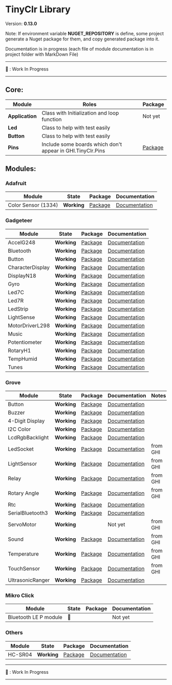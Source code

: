 # TinyClr Library
Version: __0.13.0__

Note: If environment variable __NUGET_REPOSITORY__ is define, some project generate a Nuget package for them, and copy generated package into it.

Documentation is in progress (each file of module documentation is in project folder with MarkDown File)

***
:construction: : Work In Progress
***

## Core:
Module              | Roles       | Package                                                                                            
------------------- | ----------- | -------------------------------------------------------------------------------------------------- 
 __Application__ | Class with Initialization and loop function | Not yet
__Led__ | Class to help with test easily |
__Button__ | Class to help with test easily |
__Pins__ | Include some boards which don't appear in GHI.TinyClr.Pins | [Package](https://www.bauland.fr/Nuget/Download?Path=Bauland.Pins.0.13.0.nupkg)

## Modules:

### Adafruit

Module              | State       | Package                                                                                             | Documentation
------------------- | ----------- | --------------------------------------------------------------------------------------------------- | ----------------------------------------------------------------------------------------------------------------------
Color Sensor (1334) | __Working__ | [Package](https://www.bauland.fr/Nuget/Download?Path=Bauland.Adafruit.ColorSensor1334.0.13.0.nupkg) | [Documentation](https://github.com/bauland/TinyClrLib/blob/master/Modules/Adafruit/ColorSensor1334/ColorSensor1334.md) 

### Gadgeteer

Module           | State       | Package                                                                                               | Documentation
---------------- | ----------- | ----------------------------------------------------------------------------------------------------- | -------------
AccelG248        | __Working__ | [Package](https://www.bauland.fr/Nuget/Download?Path=Bauland.Gadgeteer.AccelG248.0.13.0.nupkg)        | [Documentation](https://github.com/bauland/TinyClrLib/blob/master/Modules/Gadgeteer/AccelG248/AccelG248.md)
Bluetooth		 | __Working__ | [Package](https://www.bauland.fr/Nuget/Download?Path=Bauland.Gadgeteer.Bluetooth.0.13.0.nupkg)        | [Documentation](https://github.com/bauland/TinyClrLib/blob/master/Modules/Gadgeteer/Bluetooth/Bluetooth.md)
Button           | __Working__ | [Package](https://www.bauland.fr/Nuget/Download?Path=Bauland.Gadgeteer.Button.0.13.0.nupkg)           | [Documentation](https://github.com/bauland/TinyClrLib/blob/master/Modules/Gadgeteer/Button/Button.md)
CharacterDisplay | __Working__ | [Package](https://www.bauland.fr/Nuget/Download?Path=Bauland.Gadgeteer.CharacterDisplay.0.13.0.nupkg) | [Documentation](https://github.com/bauland/TinyClrLib/blob/master/Modules/Gadgeteer/CharacterDisplay/CharacterDisplay.md)
DisplayN18       | __Working__ | [Package](https://www.bauland.fr/Nuget/Download?Path=Bauland.Gadgeteer.DisplayN18.0.13.0.nupkg)       | [Documentation](https://github.com/bauland/TinyClrLib/blob/master/Modules/Gadgeteer/DisplayN18/DisplayN18.md)
Gyro             | __Working__ | [Package](https://www.bauland.fr/Nuget/Download?Path=Bauland.Gadgeteer.Gyro.0.13.0.nupkg)             | [Documentation](https://github.com/bauland/TinyClrLib/blob/master/Modules/Gadgeteer/Gyro/Gyro.md)
Led7C            | __Working__ | [Package](https://www.bauland.fr/Nuget/Download?Path=Bauland.Gadgeteer.Led7C.0.13.0.nupkg)            | [Documentation](https://github.com/bauland/TinyClrLib/blob/master/Modules/Gadgeteer/Led7C/Led7C.md)
Led7R            | __Working__ | [Package](https://www.bauland.fr/Nuget/Download?Path=Bauland.Gadgeteer.Led7R.0.13.0.nupkg)            | [Documentation](https://github.com/bauland/TinyClrLib/blob/master/Modules/Gadgeteer/Led7R/Led7R.md)
LedStrip         | __Working__ | [Package](https://www.bauland.fr/Nuget/Download?Path=Bauland.Gadgeteer.LedStrip.0.13.0.nupkg)         | [Documentation](https://github.com/bauland/TinyClrLib/blob/master/Modules/Gadgeteer/LedStrip/LedStrip.md)
LightSense       | __Working__ | [Package](https://www.bauland.fr/Nuget/Download?Path=Bauland.Gadgeteer.LightSense.0.13.0.nupkg)       | [Documentation](https://github.com/bauland/TinyClrLib/blob/master/Modules/Gadgeteer/LightSense/LightSense.md)
MotorDriverL298  | __Working__ | [Package](https://www.bauland.fr/Nuget/Download?Path=Bauland.Gadgeteer.MotorDriverL298.0.13.0.nupkg)  | [Documentation](https://github.com/bauland/TinyClrLib/blob/master/Modules/Gadgeteer/MotorDriverL298/MotorDriverL298.md)
Music            | __Working__ | [Package](https://www.bauland.fr/Nuget/Download?Path=Bauland.Gadgeteer.Music.0.13.0.nupkg)            | [Documentation](https://github.com/bauland/TinyClrLib/blob/master/Modules/Gadgeteer/Music/Music.md)
Potentiometer    | __Working__ | [Package](https://www.bauland.fr/Nuget/Download?Path=Bauland.Gadgeteer.Potentiometer.0.13.0.nupkg)    | [Documentation](https://github.com/bauland/TinyClrLib/blob/master/Modules/Gadgeteer/Potentiometer/Potentiometer.md)
RotaryH1         | __Working__ | [Package](https://www.bauland.fr/Nuget/Download?Path=Bauland.Gadgeteer.RotaryH1.0.13.0.nupkg)         | [Documentation](https://github.com/bauland/TinyClrLib/blob/master/Modules/Gadgeteer/RotaryH1/RotaryH1.md)
TempHumid        | __Working__ | [Package](https://www.bauland.fr/Nuget/Download?Path=Bauland.Gadgeteer.TempHumid.0.13.0.nupkg)        | [Documentation](https://github.com/bauland/TinyClrLib/blob/master/Modules/Gadgeteer/TempHumid/TempHumid.md)
Tunes            | __Working__ | [Package](https://www.bauland.fr/Nuget/Download?Path=Bauland.Gadgeteer.Tunes.0.13.0.nupkg)            | [Documentation](https://github.com/bauland/TinyClrLib/blob/master/Modules/Gadgeteer/Tunes/Tunes.md)

### Grove

Module          | State          | Package                                                                                           | Documentation                                                                                                           | Notes
--------------- | -------------- | ------------------------------------------------------------------------------------------------- | ----------------------------------------------------------------------------------------------------------------------- | -----
Button          | __Working__    | [Package](https://www.bauland.fr/Nuget/Download?Path=Bauland.Grove.Button.0.13.0.nupkg)           | [Documentation](https://github.com/bauland/TinyClrLib/blob/master/Modules/Grove/Button/Button.md)                       | 
Buzzer          | __Working__    | [Package](https://www.bauland.fr/Nuget/Download?Path=Bauland.Grove.Buzzer.0.13.0.nupkg)           | [Documentation](https://github.com/bauland/TinyClrLib/tree/master/Modules/Grove/Buzzer/Buzzer.md)                       |
4-Digit Display | __Working__    | [Package](https://www.bauland.fr/Nuget/Download?Path=Bauland.Grove.FourDigitDisplay.0.13.0.nupkg) | [Documentation](https://github.com/bauland/TinyClrLib/blob/master/Modules/Grove/FourDigitDisplay/FourDigitDisplay.md)   |
I2C Color       | __Working__    | [Package](https://www.bauland.fr/Nuget/Download?Path=Bauland.Grove.I2cColorSensor.0.13.0.nupkg)   | [Documentation](https://github.com/bauland/TinyClrLib/blob/master/Modules/Grove/I2cColorSensor/I2cColorSensor.md)       |
LcdRgbBacklight | __Working__    | [Package](https://www.bauland.fr/Nuget/Download?Path=Bauland.Grove.LcdRgbBacklight.0.13.0.nupkg)  | [Documentation](https://github.com/bauland/TinyClrLib/blob/master/Modules/Grove/LcdRgbBacklight/LcdRgbBacklight.md)     |
LedSocket       | __Working__    | [Package](https://www.bauland.fr/Nuget/Download?Path=Bauland.Grove.Led.0.13.0.nupkg)              | [Documentation](https://github.com/bauland/TinyClrLib/blob/master/Modules/Grove/Led/Led.md)                             | from GHI
LightSensor     | __Working__    | [Package](https://www.bauland.fr/Nuget/Download?Path=Bauland.Grove.LightSensor.0.13.0.nupkg)      | [Documentation](https://github.com/bauland/TinyClrLib/blob/master/Modules/Grove/LightSensor/LightSensor.md)             | from GHI
Relay           | __Working__    | [Package](https://www.bauland.fr/Nuget/Download?Path=Bauland.Grove.Relay.0.13.0.nupkg)            | [Documentation](https://github.com/bauland/TinyClrLib/blob/master/Modules/Grove/Relay/Relay.md)                         | from GHI
Rotary Angle    | __Working__    | [Package](https://www.bauland.fr/Nuget/Download?Path=Bauland.Grove.RotaryAngleSensor.0.13.0.nupkg)| [Documentation](https://github.com/bauland/TinyClrLib/blob/master/Modules/Grove/RotaryAngleSensor/RotaryAngleSensor.md) | from GHI
Rtc             | __Working__    | [Package](https://www.bauland.fr/Nuget/Download?Path=Bauland.Grove.Rtc.0.13.0.nupkg)              | [Documentation](https://github.com/bauland/TinyClrLib/blob/master/Modules/Grove/Rtc/Rtc.md)                             |
SerialBluetooth3| __Working__    | [Package](https://www.bauland.fr/Nuget/Download?Path=Bauland.Grove.SerialBluetooth3.0.13.0.nupkg) | [Documentation](https://github.com/bauland/TinyClrLib/blob/master/Modules/Grove/SerialBluetooth3/SerialBluetooth3.md)   | 
ServoMotor      | __Working__    |                                                                                                   | Not yet                                                                                                                 | from GHI
Sound           | __Working__    | [Package](https://www.bauland.fr/Nuget/Download?Path=Bauland.Grove.SoundSensor.0.13.0.nupkg)      | [Documentation](https://github.com/bauland/TinyClrLib/blob/master/Modules/Grove/SoundSensor/SoundSensor.md)             | from GHI
Temperature     | __Working__    | [Package](https://www.bauland.fr/Nuget/Download?Path=Bauland.Grove.SoundSensor.0.13.0.nupkg)      | [Documentation](https://github.com/bauland/TinyClrLib/blob/master/Modules/Grove/TemperatureSensor/TemperatureSensor.md) | from GHI
TouchSensor     | __Working__    | [Package](https://www.bauland.fr/Nuget/Download?Path=Bauland.Grove.TemperatureSensor.0.13.0.nupkg)| [Documentation](https://github.com/bauland/TinyClrLib/blob/master/Modules/Grove/TouchSensor/TouchSensor.md)             | from GHI 
UltrasonicRanger| __Working__    | [Package](https://www.bauland.fr/Nuget/Download?Path=Bauland.Grove.UltrasonicRanger.0.13.0.nupkg) | [Documentation](https://github.com/bauland/TinyClrLib/blob/master/Modules/Grove/UltrasonicRanger/UltrasonicRanger.md)   |

### Mikro Click

Module                | State          | Package     | Documentation
--------------------- | -------------- | ----------- | -------------
Bluetooth LE P module | :construction: |             | Not yet

### Others

Module  | State       | Package                                                                                 | Documentation
------- | ----------- | --------------------------------------------------------------------------------------- | -------------
HC-SR04 | __Working__ | [Package](https://www.bauland.fr/Nuget/Download?Path=Bauland.Other.HCSR04.0.13.0.nupkg) | [Documentation](https://github.com/bauland/TinyClrLib/blob/master/Modules/Others/HCSR04/HC-SR04.md)

***
:construction: : Work In Progress
***